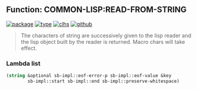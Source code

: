 ## Function: COMMON-LISP:READ-FROM-STRING
[![package](https://img.shields.io/badge/Package-COMMON--LISP-5f9ea0.svg?style=social&colorA=999999)](../) [![type](https://img.shields.io/badge/Type-Function-5f9ea0.svg?style=social&colorA=999999)](../#function) [![clhs](https://img.shields.io/badge/CLHS-READ--FROM--STRING-5f9ea0.svg?style=social&colorA=999999)](http://www.lispworks.com/documentation/HyperSpec/Body/f_rd_fro.htm) [![github](https://img.shields.io/badge/GitHub-View_the_source-5f9ea0.svg?style=social&colorA=999999&logo=github)](https://github.com/sbcl/sbcl/blob/master/src/code/reader.lisp/) 

> The characters of string are successively given to the lisp reader
> and the lisp object built by the reader is returned. Macro chars
> will take effect.

### Lambda list
```cl
(string &optional sb-impl::eof-error-p sb-impl::eof-value &key
        sb-impl::start sb-impl::end sb-impl::preserve-whitespace)
```
